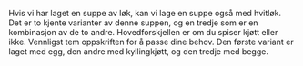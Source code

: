 Hvis vi har laget en suppe av løk, kan vi lage en suppe også med hvitløk. Det er to kjente varianter av denne suppen, og en tredje som er en kombinasjon av de to andre. Hovedforskjellen er om du spiser kjøtt eller ikke. Vennligst tem oppskriften for å passe dine behov. Den første variant er laget med egg, den andre med kyllingkjøtt, og den tredje med begge.